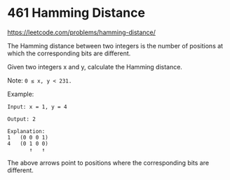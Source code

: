 # 461 Hamming Distance

<https://leetcode.com/problems/hamming-distance/>

The Hamming distance between two integers is the number of positions
at which the corresponding bits are different.

Given two integers x and y, calculate the Hamming distance.

Note:
`0 ≤ x, y < 231.`

Example:

```text
Input: x = 1, y = 4

Output: 2

Explanation:
1   (0 0 0 1)
4   (0 1 0 0)
       ↑   ↑
```


The above arrows point to positions where the corresponding bits are different.
